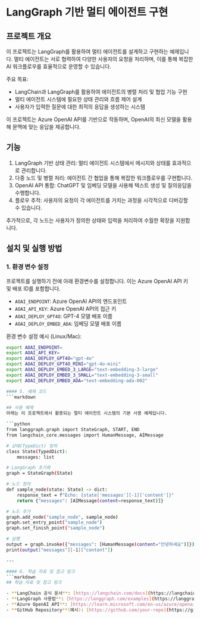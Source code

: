 # LangGraph 기반 멀티 에이전트 구현

## 프로젝트 개요
이 프로젝트는 LangGraph를 활용하여 멀티 에이전트를 설계하고 구현하는 예제입니다. 멀티 에이전트는 서로 협력하여 다양한 사용자의 요청을 처리하며, 이를 통해 복잡한 AI 워크플로우를 효율적으로 운영할 수 있습니다. 

주요 목표:
- LangChain과 LangGraph를 활용하여 에이전트의 병렬 처리 및 협업 기능 구현
- 멀티 에이전트 시스템에 필요한 상태 관리와 흐름 제어 설계
- 사용자가 입력한 질문에 대한 최적의 응답을 생성하는 시스템

이 프로젝트는 Azure OpenAI API를 기반으로 작동하며, OpenAI의 최신 모델을 활용해 문맥에 맞는 응답을 제공합니다.

## 기능

1. LangGraph 기반 상태 관리: 멀티 에이전트 시스템에서 메시지와 상태를 효과적으로 관리합니다.
2. 다중 노드 및 병렬 처리: 에이전트 간 협업을 통해 복잡한 워크플로우를 구현합니다.
3. OpenAI API 통합: ChatGPT 및 임베딩 모델을 사용해 텍스트 생성 및 질의응답을 수행합니다.
4. 플로우 추적: 사용자의 요청이 각 에이전트를 거치는 과정을 시각적으로 디버깅할 수 있습니다.

추가적으로, 각 노드는 사용자가 정의한 상태와 입력을 처리하여 수월한 확장을 지원합니다.

## 설치 및 실행 방법

### 1. 환경 변수 설정
프로젝트를 실행하기 전에 아래 환경변수를 설정합니다. 이는 Azure OpenAI API 키 및 배포 ID를 포함합니다.

- `AOAI_ENDPOINT`: Azure OpenAI API의 엔드포인트
- `AOAI_API_KEY`: Azure OpenAI API의 접근 키
- `AOAI_DEPLOY_GPT4O`: GPT-4 모델 배포 이름
- `AOAI_DEPLOY_EMBED_ADA`: 임베딩 모델 배포 이름

환경 변수 설정 예시 (Linux/Mac):
```bash
export AOAI_ENDPOINT=
export AOAI_API_KEY=
export AOAI_DEPLOY_GPT4O="gpt-4o"
export AOAI_DEPLOY_GPT4O_MINI="gpt-4o-mini"
export AOAI_DEPLOY_EMBED_3_LARGE="text-embedding-3-large"
export AOAI_DEPLOY_EMBED_3_SMALL="text-embedding-3-small"
export AOAI_DEPLOY_EMBED_ADA="text-embedding-ada-002"

#### 5. 예제 코드
```markdown

## 사용 예제
아래는 이 프로젝트에서 활용되는 멀티 에이전트 시스템의 기본 사용 예제입니다.

```python
from langgraph.graph import StateGraph, START, END
from langchain_core.messages import HumanMessage, AIMessage

# 상태(TypeDict) 정의
class State(TypedDict):
    messages: list

# LangGraph 초기화
graph = StateGraph(State)

# 노드 정의
def sample_node(state: State) -> dict:
    response_text = f"Echo: {state['messages'][-1]['content']}"
    return {"messages": [AIMessage(content=response_text)]}

# 노드 추가
graph.add_node("sample_node", sample_node)
graph.set_entry_point("sample_node")
graph.set_finish_point("sample_node")

# 실행
output = graph.invoke({"messages": [HumanMessage(content="안녕하세요")]})
print(output["messages"][-1]["content"])

---

#### 6. 학습 자료 및 참고 링크
```markdown
## 학습 자료 및 참고 링크

- **LangChain 공식 문서**: [https://langchain.com/docs](https://langchain.com/docs)
- **LangGraph 사용법**: [https://langgraph.com/examples](https://langgraph.com/examples)
- **Azure OpenAI API**: [https://learn.microsoft.com/en-us/azure/openai](https://learn.microsoft.com/en-us/azure/openai)
- **GitHub Repository**(예시): [https://github.com/your-repo](https://github.com/your-repo)